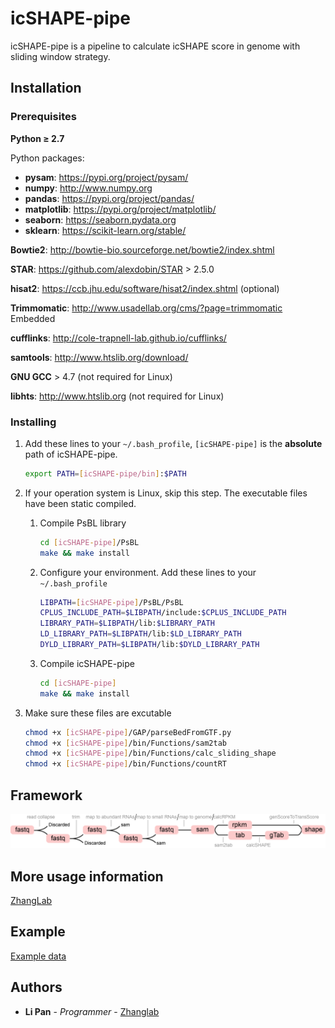 # icSHAPE-pipe

icSHAPE-pipe is a pipeline to calculate icSHAPE score in genome with sliding window strategy.

## Installation

### Prerequisites

<b>Python ≥ 2.7</b>

Python packages:

* <b>pysam</b>: https://pypi.org/project/pysam/
* <b>numpy</b>: http://www.numpy.org
* <b>pandas</b>: https://pypi.org/project/pandas/
* <b>matplotlib</b>: https://pypi.org/project/matplotlib/
* <b>seaborn</b>: https://seaborn.pydata.org
* <b>sklearn</b>: https://scikit-learn.org/stable/

<b>Bowtie2</b>: http://bowtie-bio.sourceforge.net/bowtie2/index.shtml

<b>STAR</b>: https://github.com/alexdobin/STAR > 2.5.0

<b>hisat2</b>: https://ccb.jhu.edu/software/hisat2/index.shtml (optional)

<b>Trimmomatic</b>: http://www.usadellab.org/cms/?page=trimmomatic Embedded

<b>cufflinks</b>: http://cole-trapnell-lab.github.io/cufflinks/

<b>samtools</b>: http://www.htslib.org/download/

<b>GNU GCC</b> > 4.7 (not required for Linux)

<b>libhts</b>: http://www.htslib.org (not required for Linux)

### Installing

1. Add these lines to your `~/.bash_profile`, `[icSHAPE-pipe]` is the <b>absolute</b> path of icSHAPE-pipe.

	```bash
	export PATH=[icSHAPE-pipe/bin]:$PATH
	```

2. If your operation system is Linux, skip this step. The executable files have been static compiled.
	1. Compile PsBL library
		
		```bash
		cd [icSHAPE-pipe]/PsBL
		make && make install
		```
	2. Configure your environment. Add these lines to your `~/.bash_profile`
		
		```bash
		LIBPATH=[icSHAPE-pipe]/PsBL/PsBL
		CPLUS_INCLUDE_PATH=$LIBPATH/include:$CPLUS_INCLUDE_PATH
		LIBRARY_PATH=$LIBPATH/lib:$LIBRARY_PATH
		LD_LIBRARY_PATH=$LIBPATH/lib:$LD_LIBRARY_PATH
		DYLD_LIBRARY_PATH=$LIBPATH/lib:$DYLD_LIBRARY_PATH
		```
	3. Compile icSHAPE-pipe
		
		```bash
		cd [icSHAPE-pipe]
		make && make install
		```

3. Make sure these files are excutable
	
	```bash
	chmod +x [icSHAPE-pipe]/GAP/parseBedFromGTF.py
	chmod +x [icSHAPE-pipe]/bin/Functions/sam2tab
	chmod +x [icSHAPE-pipe]/bin/Functions/calc_sliding_shape
	chmod +x [icSHAPE-pipe]/bin/Functions/countRT
	```

## Framework

<img src="images/iofiles.png">

## More usage information

[ZhangLab](http://zhanglab.net/resources/icSHAPE-pipe/)

## Example

[Example data](http://zhanglab.net/resources/icSHAPE-pipe/getstarted.html)

## Authors

* **Li Pan** - *Programmer* - [Zhanglab](http://zhanglab.life.tsinghua.edu.cn)


